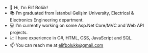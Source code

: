 - 👋 Hi, I’m Elif Bölük!
- 📚 I’m graduated from İstanbul Gelişim University, Electrical & Electronics Engineering department.
- 💻 I’m currently working on some Asp.Net Core/MVC and Web API projects.
- 📈 I have experience in C#, HTML, CSS, JavaScript and SQL.
- 📫 You can reach me at elifbolukk@gmail.com

<!--
**elifboluk/elifboluk** is a ✨ _special_ ✨ repository because its `README.md` (this file) appears on your GitHub profile.

Here are some ideas to get you started:


-->
